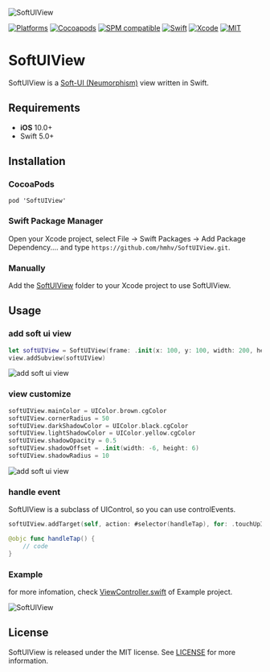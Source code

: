 
![SoftUIView](https://raw.githubusercontent.com/hmhv/SoftUIView/master/assets/softuiview.png)

[![Platforms](https://img.shields.io/badge/platforms-iOS-lightgrey.svg)](https://github.com/hmhv/SoftUIView)
[![Cocoapods](https://img.shields.io/cocoapods/v/SoftUIView.svg)](https://cocoapods.org/pods/SoftUIView)
[![SPM compatible](https://img.shields.io/badge/SPM-Compatible-brightgreen.svg?style=flat)](https://swift.org/package-manager/)
[![Swift](https://img.shields.io/badge/Swift-5.0-orange.svg)](https://swift.org)
[![Xcode](https://img.shields.io/badge/Xcode-11.3-blue.svg)](https://developer.apple.com/xcode)
[![MIT](https://img.shields.io/badge/License-MIT-red.svg)](https://opensource.org/licenses/MIT)

# SoftUIView

SoftUIView is a [Soft-UI (Neumorphism)](https://uxdesign.cc/neumorphism-in-user-interfaces-b47cef3bf3a6) view written in Swift.

## Requirements

- **iOS** 10.0+
- Swift 5.0+

## Installation

### CocoaPods

```
pod 'SoftUIView'
```

### Swift Package Manager

Open your Xcode project, select File -> Swift Packages -> Add Package Dependency.... and type `https://github.com/hmhv/SoftUIView.git`.


### Manually 

Add the <a href="https://github.com/hmhv/SoftUIView/tree/master/Sources/SoftUIView">SoftUIView</a> folder to your Xcode project to use SoftUIView.</p>

## Usage

### add soft ui view

```swift
let softUIView = SoftUIView(frame: .init(x: 100, y: 100, width: 200, height: 200))
view.addSubview(softUIView)
```

![add soft ui view](https://raw.githubusercontent.com/hmhv/SoftUIView/master/assets/addview.png)

### view customize 

```swift
softUIView.mainColor = UIColor.brown.cgColor
softUIView.cornerRadius = 50
softUIView.darkShadowColor = UIColor.black.cgColor
softUIView.lightShadowColor = UIColor.yellow.cgColor
softUIView.shadowOpacity = 0.5
softUIView.shadowOffset = .init(width: -6, height: 6)
softUIView.shadowRadius = 10
```

![add soft ui view](https://raw.githubusercontent.com/hmhv/SoftUIView/master/assets/customview.png)

### handle event 

SoftUIView is a subclass of  UIControl, so you can use controlEvents.

```swift
softUIView.addTarget(self, action: #selector(handleTap), for: .touchUpInside)

@objc func handleTap() {
    // code
}
```

### Example

for more infomation, check [ViewController.swift](https://raw.githubusercontent.com/hmhv/SoftUIView/master/Example/Example/ViewController.swift) of Example project.

![SoftUIView](https://raw.githubusercontent.com/hmhv/SoftUIView/master/assets/softuiview.gif)

## License

SoftUIView is released under the MIT license. See [LICENSE](https://github.com/hmhv/SoftUIView/blob/master/LICENSE) for more information.
